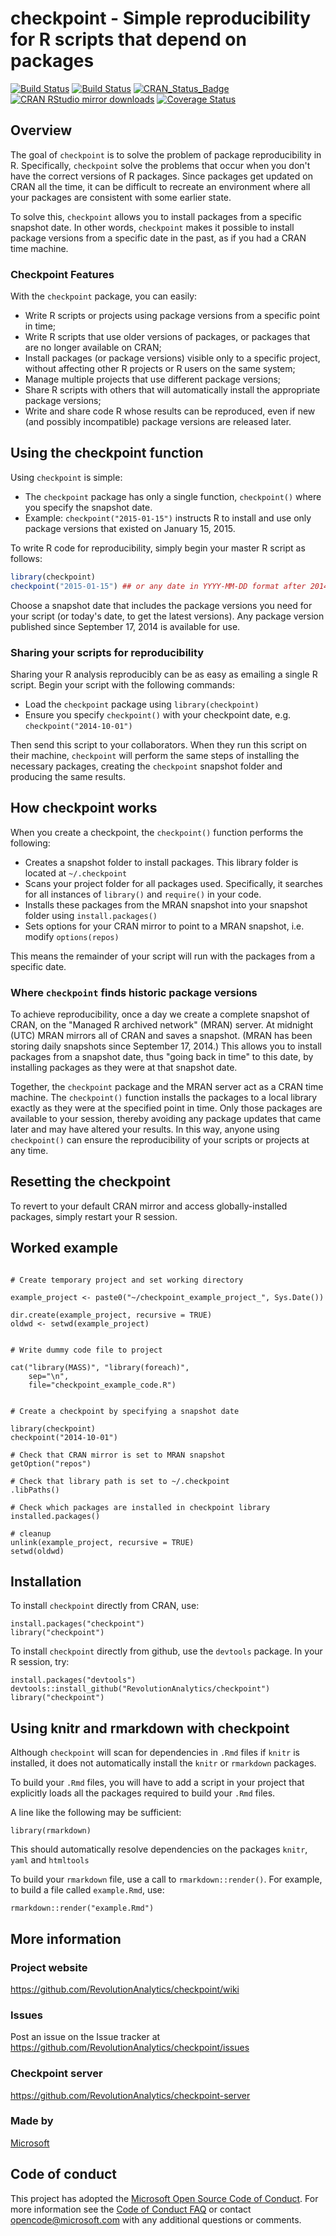 # checkpoint - Simple reproducibility for R scripts that depend on packages

[![Build Status](https://travis-ci.org/RevolutionAnalytics/checkpoint.svg?branch=master)](https://travis-ci.org/RevolutionAnalytics/checkpoint)
[![Build Status](https://travis-ci.org/RevolutionAnalytics/checkpoint.svg?branch=dev)](https://travis-ci.org/RevolutionAnalytics/checkpoint)
[![CRAN_Status_Badge](http://www.r-pkg.org/badges/version/checkpoint)](http://cran.r-project.org/package=checkpoint)
[![CRAN RStudio mirror downloads](http://cranlogs.r-pkg.org/badges/checkpoint)](http://www.r-pkg.org/pkg/checkpoint)
[![Coverage Status](https://img.shields.io/codecov/c/github/RevolutionAnalytics/checkpoint/master.svg)](https://codecov.io/github/RevolutionAnalytics/checkpoint?branch=master)

## Overview

The goal of `checkpoint` is to solve the problem of package reproducibility in R. Specifically, `checkpoint` solve the problems that occur when you don't have the correct versions of R packages.  Since packages get updated on CRAN all the time, it can be difficult to recreate an environment where all your packages are consistent with some earlier state.

To solve this, `checkpoint` allows you to install packages from a specific snapshot date.  In other words, `checkpoint` makes it possible to install package versions from a specific date in the past, as if you had a CRAN time machine.


### Checkpoint Features

With the `checkpoint` package, you can easily:

* Write R scripts or projects using package versions from a specific point in time;
* Write R scripts that use older versions of packages, or packages that are no longer available on CRAN;
* Install packages (or package versions) visible only to a specific project, without affecting other R projects or R users on the same system;
* Manage multiple projects that use different package versions;
* Share R scripts with others that will automatically install the appropriate package versions;
* Write and share code R whose results can be reproduced, even if new (and possibly incompatible) package versions are released later.

## Using the checkpoint function

Using `checkpoint` is simple:

- The `checkpoint` package has only a single function, `checkpoint()` where you specify the snapshot date.
- Example: `checkpoint("2015-01-15")` instructs R to install and use only package versions that existed on January 15, 2015.

To write R code for reproducibility, simply begin your master R script as follows:

```R
library(checkpoint)
checkpoint("2015-01-15") ## or any date in YYYY-MM-DD format after 2014-09-17
```

Choose a snapshot date that includes the package versions you need for your script (or today's date, to get the latest versions). Any package version published since September 17, 2014 is available for use.

### Sharing your scripts for reproducibility

Sharing your R analysis reproducibly can be as easy as emailing a single R script. Begin your script with the following commands:


- Load the `checkpoint` package using `library(checkpoint)`
- Ensure you specify `checkpoint()` with your checkpoint date, e.g. `checkpoint("2014-10-01")`

Then send this script to your collaborators.  When they run this script on their machine, `checkpoint` will perform the same steps of installing the necessary packages, creating the `checkpoint` snapshot folder and producing the same results.


## How checkpoint works

When you create a checkpoint, the `checkpoint()` function performs the following:

- Creates a snapshot folder to install packages. This library folder is located at `~/.checkpoint`
- Scans your project folder for all packages used. Specifically, it searches for all instances of `library()` and `require()` in your code.
- Installs these packages from the MRAN snapshot into your snapshot folder using `install.packages()`
- Sets options for your CRAN mirror to point to a MRAN snapshot, i.e. modify `options(repos)`

This means the remainder of your script will run with the packages from a specific date.

### Where `checkpoint` finds historic package versions

To achieve reproducibility, once a day we create a complete snapshot of CRAN, on the "Managed R archived network" (MRAN) server.  At midnight (UTC) MRAN mirrors all of CRAN and saves a snapshot.  (MRAN has been storing daily snapshots since September 17, 2014.) This allows you to install packages from a snapshot date, thus "going back in time" to this date, by installing packages as they were at that snapshot date.


Together, the `checkpoint` package and the MRAN server act as a CRAN time machine. The `checkpoint()` function installs the packages to a local library exactly as they were at the specified point in time. Only those packages are available to your session, thereby avoiding any package updates that came later and may have altered your results. In this way, anyone using `checkpoint()` can ensure the reproducibility of your scripts or projects at any time.


## Resetting the checkpoint

To revert to your default CRAN mirror and access globally-installed packages, simply restart your R session.



## Worked example

```

# Create temporary project and set working directory

example_project <- paste0("~/checkpoint_example_project_", Sys.Date())

dir.create(example_project, recursive = TRUE)
oldwd <- setwd(example_project)


# Write dummy code file to project

cat("library(MASS)", "library(foreach)",
    sep="\n", 
    file="checkpoint_example_code.R")


# Create a checkpoint by specifying a snapshot date

library(checkpoint)
checkpoint("2014-10-01")

# Check that CRAN mirror is set to MRAN snapshot
getOption("repos")

# Check that library path is set to ~/.checkpoint
.libPaths()

# Check which packages are installed in checkpoint library
installed.packages()

# cleanup
unlink(example_project, recursive = TRUE)
setwd(oldwd)
```



## Installation

To install `checkpoint` directly from CRAN, use:

```
install.packages("checkpoint")
library("checkpoint")
```

To install `checkpoint` directly from github, use the `devtools` package.  In your R session, try:

```
install.packages("devtools")
devtools::install_github("RevolutionAnalytics/checkpoint")
library("checkpoint")
```


## Using knitr and rmarkdown with checkpoint

Although `checkpoint` will scan for dependencies in `.Rmd` files if `knitr` is installed, it does not automatically install the `knitr` or `rmarkdown` packages.

To build your `.Rmd` files, you will have to add a script in your project that explicitly loads all the packages required to build your `.Rmd` files.

A line like the following may be sufficient:

```{r}
library(rmarkdown)
```

This should automatically resolve dependencies on the packages `knitr`, `yaml` and `htmltools`

To build your `rmarkdown` file, use a call to `rmarkdown::render()`.  For example, to build a file called `example.Rmd`, use:

```{r}
rmarkdown::render("example.Rmd")
```



## More information

### Project website

https://github.com/RevolutionAnalytics/checkpoint/wiki

### Issues

Post an issue on the Issue tracker at https://github.com/RevolutionAnalytics/checkpoint/issues


### Checkpoint server

https://github.com/RevolutionAnalytics/checkpoint-server

### Made by

[Microsoft](https://mran.microsoft.com/)

## Code of conduct

This project has adopted the [Microsoft Open Source Code of Conduct](https://microsoft.github.io/codeofconduct). For more information see the [Code of Conduct FAQ](https://microsoft.github.io/codeofconduct/faq.md) or contact [opencode@microsoft.com](mailto:opencode@microsoft.com) with any additional questions or comments.

